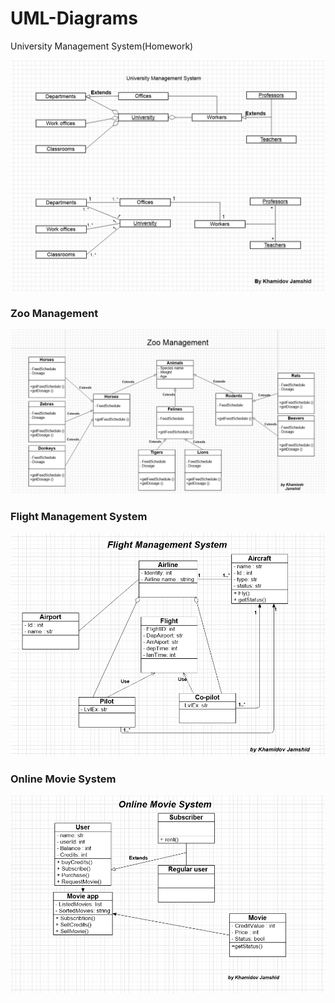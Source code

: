 # UML-Diagrams
University Management System(Homework) 


![Screenshot](https://github.com/khmdvjamshid/UML-Diagram/blob/main/UML_diagram.png?raw=true)


### Zoo Management 

![Screenshot](https://github.com/khmdvjamshid/UML-Diagram/blob/main/Zoo-Management.png)


### Flight Management System

![Screenshot](https://github.com/khmdvjamshid/UML-Diagram/blob/main/Flight-Management.png)

### Online Movie System

![Screenshot](https://github.com/khmdvjamshid/UML-Diagram/blob/main/Online-Movie-System.png)
